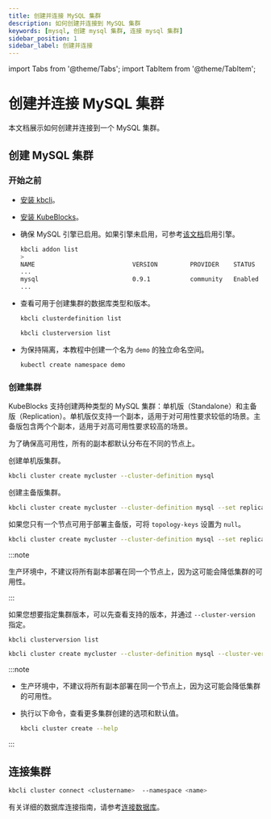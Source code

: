 ```yaml
---
title: 创建并连接 MySQL 集群
description: 如何创建并连接到 MySQL 集群
keywords: [mysql, 创建 mysql 集群, 连接 mysql 集群]
sidebar_position: 1
sidebar_label: 创建并连接
---
```


import Tabs from '@theme/Tabs';
import TabItem from '@theme/TabItem';

# 创建并连接 MySQL 集群

本文档展示如何创建并连接到一个 MySQL 集群。

## 创建 MySQL 集群

### 开始之前

* [安装 kbcli](./../../installation/install-with-kbcli/install-kbcli.md)。
* [安装 KubeBlocks](./../../installation/install-with-kbcli/install-kubeblocks-with-kbcli.md)。
* 确保 MySQL 引擎已启用。如果引擎未启用，可参考[该文档](./../../overview/database-engines-supported.md#使用引擎)启用引擎。
  
  ```bash
  kbcli addon list
  >
  NAME                           VERSION         PROVIDER    STATUS     AUTO-INSTALL
  ...
  mysql                          0.9.1           community   Enabled    true
  ...
  ```

* 查看可用于创建集群的数据库类型和版本。

  ```bash
  kbcli clusterdefinition list

  kbcli clusterversion list
  ```

* 为保持隔离，本教程中创建一个名为 `demo` 的独立命名空间。

  ```bash
  kubectl create namespace demo
  ```

### 创建集群

KubeBlocks 支持创建两种类型的 MySQL 集群：单机版（Standalone）和主备版（Replication）。单机版仅支持一个副本，适用于对可用性要求较低的场景。主备版包含两个个副本，适用于对高可用性要求较高的场景。

为了确保高可用性，所有的副本都默认分布在不同的节点上。

创建单机版集群。

```bash
kbcli cluster create mycluster --cluster-definition mysql
```

创建主备版集群。

```bash
kbcli cluster create mycluster --cluster-definition mysql --set replicas=2
```

如果您只有一个节点可用于部署主备版，可将 `topology-keys` 设置为 `null`。

```bash
kbcli cluster create mycluster --cluster-definition mysql --set replicas=2 --topology-keys null
```

:::note

生产环境中，不建议将所有副本部署在同一个节点上，因为这可能会降低集群的可用性。

:::

如果您想要指定集群版本，可以先查看支持的版本，并通过 `--cluster-version` 指定。

```bash
kbcli clusterversion list

kbcli cluster create mycluster --cluster-definition mysql --cluster-version mysql-8.0.30
```

:::note

* 生产环境中，不建议将所有副本部署在同一个节点上，因为这可能会降低集群的可用性。
* 执行以下命令，查看更多集群创建的选项和默认值。

  ```bash
  kbcli cluster create --help
  ```

:::

## 连接集群

```bash
kbcli cluster connect <clustername>  --namespace <name>
```

有关详细的数据库连接指南，请参考[连接数据库](./../../connect-databases/overview-on-connect-databases.md)。

